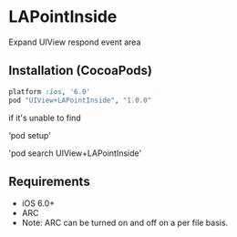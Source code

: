 # LAPointInside
Expand UIView respond event area

## Installation (CocoaPods)

```ruby
platform :ios, '6.0'
pod "UIView+LAPointInside", "1.0.0"
```

if it's unable to find

‘pod setup'

'pod search UIView+LAPointInside'

## Requirements

- iOS 6.0+
- ARC
- Note: ARC can be turned on and off on a per file basis.
